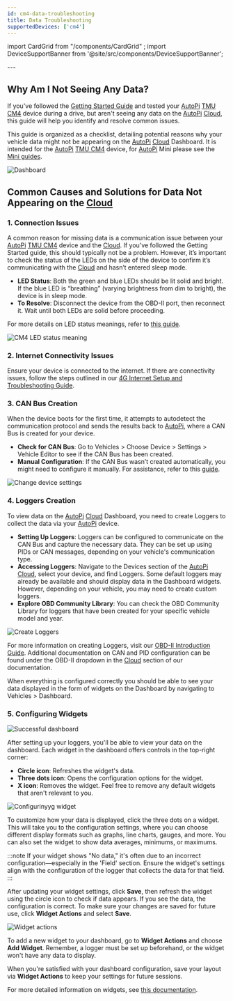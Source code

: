 ```yaml
---
id: cm4-data-troubleshooting
title: Data Troubleshooting
supportedDevices: ['cm4']
---
```

import CardGrid from "/components/CardGrid" ; 
import DeviceSupportBanner from '@site/src/components/DeviceSupportBanner';

<DeviceSupportBanner supported={frontMatter.supportedDevices} />
---

## Why Am I Not Seeing Any Data? 

If you've followed the [Getting Started Guide](/getting_started/autopi_tmu_cm4/index.md)
and tested your [AutoPi](https://www.autopi.io) [TMU CM4](https://www.autopi.io/hardware/autopi-tmu-cm4) device during a drive, but aren't seeing any data
on the [AutoPi](https://www.autopi.io) [Cloud](https://www.autopi.io/software-platform/cloud-management), this guide will help you identify and resolve common issues. 

This guide is organized as a checklist, detailing potential reasons why your vehicle
data might not be appearing on the [AutoPi](https://www.autopi.io) [Cloud](https://www.autopi.io/software-platform/cloud-management) Dashboard. It is intended for the
[AutoPi](https://www.autopi.io) [TMU CM4](https://www.autopi.io/hardware/autopi-tmu-cm4) device, for [AutoPi](https://www.autopi.io) Mini please see the [Mini guides](/getting_started/autopi_mini/index.md).  

![Dashboard](/img/getting_started/autopi_tmu_cm4/data_troubleshooting/no_data_dashboard.png)

## Common Causes and Solutions for Data Not Appearing on the [Cloud](https://www.autopi.io/software-platform/cloud-management)  

### 1. Connection Issues 

A common reason for missing data is a communication issue between your [AutoPi](https://www.autopi.io) [TMU CM4](https://www.autopi.io/hardware/autopi-tmu-cm4) 
device and the [Cloud](https://www.autopi.io/software-platform/cloud-management). If you’ve followed the Getting Started guide, this should 
typically not be a problem. However, it’s important to check the status of the 
LEDs on the side of the device to confirm it’s communicating with the [Cloud](https://www.autopi.io/software-platform/cloud-management) and hasn’t entered sleep mode. 

- **LED Status**: Both the green and blue LEDs should be lit solid and bright. 
    If the blue LED is “breathing” (varying brightness from dim to bright), 
    the device is in sleep mode. 
- **To Resolve**: Disconnect the device from the OBD-II port, then reconnect it.
    Wait until both LEDs are solid before proceeding.

For more details on LED status meanings, refer to [this guide](/core/power_management/#status-leds).

![CM4 LED status meaning](/img/getting_started/autopi_tmu_cm4/data_troubleshooting/cm4_light_placements_01.png)

### 2. Internet Connectivity Issues 

Ensure your device is connected to the internet. If there are connectivity issues,
follow the steps outlined in our [4G Internet Setup and Troubleshooting Guide](/getting_started/autopi_tmu_cm4/4g-internet-setup-troubleshooting).

### 3. CAN Bus Creation 

When the device boots for the first time, it attempts to autodetect the 
communication protocol and sends the results back to [AutoPi](https://www.autopi.io), where a CAN Bus is 
created for your device.

- **Check for CAN Bus**: Go to Vehicles > Choose Device > Settings > Vehicle Editor 
    to see if the CAN Bus has been created.
- **Manual Configuration**: If the CAN Bus wasn’t created automatically, you might 
    need to configure it manually. For assistance, refer to this [guide](/cloud/obd-ii/can-bus-configuration).

![Change device settings](/img/getting_started/autopi_tmu_cm4/data_troubleshooting/device_settings.png)

### 4. Loggers Creation

To view data on the [AutoPi](https://www.autopi.io) [Cloud](https://www.autopi.io/software-platform/cloud-management) Dashboard, you need to create Loggers to collect
the data via your [AutoPi](https://www.autopi.io) device. 

- **Setting Up Loggers**: Loggers can be configured to communicate on the CAN Bus
    and capture the necessary data. They can be set up using PIDs or CAN messages,
    depending on your vehicle's communication type. 
- **Accessing Loggers**: Navigate to the Devices section of the [AutoPi](https://www.autopi.io) [Cloud](https://www.autopi.io/software-platform/cloud-management), 
    select your device, and find Loggers. Some default loggers may already be 
    available and should display data in the Dashboard widgets. However, 
    depending on your vehicle, you may need to create custom loggers. 
- **Explore OBD Community Library**: You can check the OBD Community Library for
    loggers that have been created for your specific vehicle model and year. 

![Create Loggers](/img/getting_started/autopi_tmu_cm4/data_troubleshooting/loggers.png)

For more information on creating Loggers, visit our [OBD-II Introduction Guide](/cloud/obd-ii/). 
Additional documentation on CAN and PID configuration can be found under the 
OBD-II dropdown in the [Cloud](https://www.autopi.io/software-platform/cloud-management) section of our documentation. 

When everything is configured correctly you should be able to see your data 
displayed in the form of widgets on the Dashboard by navigating to Vehicles > Dashboard.

### 5. Configuring Widgets

![Successful dashboard](/img/getting_started/autopi_tmu_cm4/data_troubleshooting/successful_data_dashboard.png)

After setting up your loggers, you'll be able to view your data on the dashboard.
Each widget in the dashboard offers controls in the top-right corner: 

- **Circle icon**: Refreshes the widget's data. 
- **Three dots icon**: Opens the configuration options for the widget. 
- **X icon**: Removes the widget. Feel free to remove any default widgets that aren't relevant to you.

![Configurinyyg widget](/img/getting_started/autopi_tmu_cm4/data_troubleshooting/configuration_widget.png)

To customize how your data is displayed, click the three dots on a widget. 
This will take you to the configuration settings, where you can choose different 
display formats such as graphs, line charts, gauges, and more. You can also set 
the widget to show data averages, minimums, or maximums. 

:::note
If your widget shows "No data," it's often due to an incorrect configuration—especially 
in the 'Field' section. Ensure the widget's settings align with the configuration
of the logger that collects the data for that field. 
:::

After updating your widget settings, click **Save**, then refresh the widget using 
the circle icon to check if data appears. If you see the data, the configuration 
is correct. To make sure your changes are saved for future use, click 
**Widget Actions** and select **Save**.

![Widget actions](/img/getting_started/autopi_tmu_cm4/data_troubleshooting/widget_action.png)

To add a new widget to your dashboard, go to **Widget Actions** and choose 
**Add Widget**. Remember, a logger must be set up beforehand, or the widget 
won't have any data to display. 

When you're satisfied with your dashboard configuration, save your layout via 
**Widget Actions** to keep your settings for future sessions. 

For more detailed information on widgets, see [this documentation](/cloud/device_management/dashboard/adding-a-new-widget-from-scratch).

